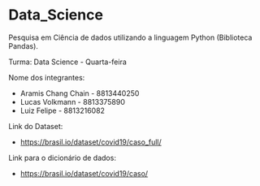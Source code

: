 # Data_Science

Pesquisa em Ciência de dados utilizando a linguagem Python (Biblioteca Pandas).

Turma: Data Science - Quarta-feira

Nome dos integrantes:
  - Aramis Chang Chain - 8813440250
  - Lucas Volkmann - 8813375890
  - Luiz Felipe - 8813216082
 
Link do Dataset:
  - https://brasil.io/dataset/covid19/caso_full/

Link para o dicionário de dados:
  - https://brasil.io/dataset/covid19/caso/
